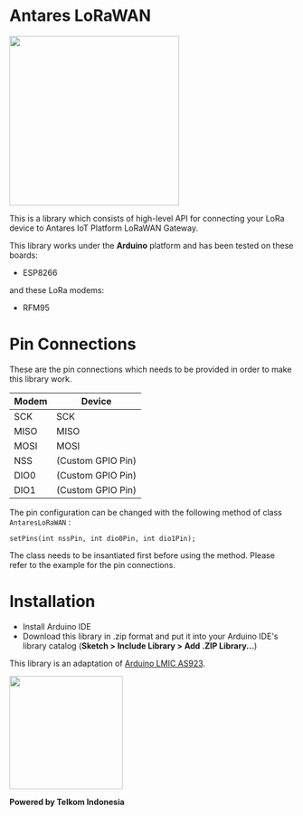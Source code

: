 # Antares LoRaWAN

<img src="http://i68.tinypic.com/2uptonn.jpg" width="300">  

This is a library which consists of high-level API for connecting your LoRa device to Antares IoT Platform LoRaWAN Gateway.   

This library works under the **Arduino** platform and has been tested on these boards:

* ESP8266

and these LoRa modems:

* RFM95

# Pin Connections

These are the pin connections which needs to be provided in order to make this library work.

| Modem | Device |
|-------|--------|
| SCK   | SCK    |
| MISO  | MISO   |
| MOSI  | MOSI   |
| NSS   | (Custom GPIO Pin) |
| DIO0  | (Custom GPIO Pin) |
| DIO1  | (Custom GPIO Pin) |

The pin configuration can be changed with the following method of class `AntaresLoRaWAN` :
```
setPins(int nssPin, int dio0Pin, int dio1Pin);
```
The class needs to be insantiated first before using the method. Please refer to the example for the pin connections.

# Installation

* Install Arduino IDE
* Download this library in .zip format and put it into your Arduino IDE's library catalog (**Sketch > Include Library > Add .ZIP Library...**)

This library is an adaptation of [Arduino LMIC AS923](https://github.com/orenonline/arduino-lmic-as923).  

<img src="https://upload.wikimedia.org/wikipedia/id/thumb/c/c4/Telkom_Indonesia_2013.svg/1200px-Telkom_Indonesia_2013.svg.png" width="200">  

**Powered by Telkom Indonesia**  
